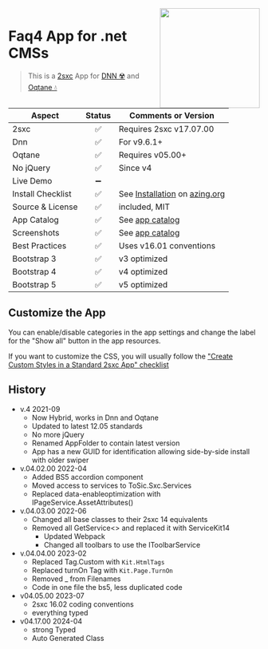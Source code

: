 <image src="app-icon.png" align="right" width="200px">

# Faq4 App for .net CMSs

> This is a [2sxc](https://2sxc.org) App for [DNN ☢️](https://www.dnnsoftware.com/) and [Oqtane 💧](https://www.oqtane.org/)

| Aspect              | Status | Comments or Version
| ------------------- | :----: | -------------------
| 2sxc                | ✅    | Requires 2sxc v17.07.00
| Dnn                 | ✅    | For v9.6.1+
| Oqtane              | ✅    | Requires v05.00+
| No jQuery           | ✅    | Since v4
| Live Demo           | ➖    |
| Install Checklist   | ✅    | See [Installation](https://azing.org/2sxc/r/_fpa_ZHf) on [azing.org](https://azing.org/2sxc)
| Source & License    | ✅    | included, MIT
| App Catalog         | ✅    | See [app catalog](https://2sxc.org/en/apps/app/faq4-hybrid-for-dnn-and-oqtane)
| Screenshots         | ✅    | See [app catalog](https://2sxc.org/en/apps/app/faq4-hybrid-for-dnn-and-oqtane)
| Best Practices      | ✅    | Uses v16.01 conventions
| Bootstrap 3         | ✅    | v3 optimized
| Bootstrap 4         | ✅    | v4 optimized
| Bootstrap 5         | ✅    | v5 optimized

## Customize the App

You can enable/disable categories in the app settings and change the label for the "Show all" button in the app resources.

If you want to customize the CSS, you will usually follow the ["Create Custom Styles in a Standard 2sxc App" checklist](https://azing.org/2sxc/r/gg_aB9FD)

## History

* v.4 2021-09
  * Now Hybrid, works in Dnn and Oqtane
  * Updated to latest 12.05 standards
  * No more jQuery
  * Renamed AppFolder to contain latest version
  * App has a new GUID for identification allowing side-by-side install with older swiper
* v.04.02.00 2022-04
  * Added BS5 accordion component
  * Moved access to services to ToSic.Sxc.Services
  * Replaced data-enableoptimization with IPageService.AssetAttributes()
* v.04.03.00 2022-06
  * Changed all base classes to their 2sxc 14 equivalents
  * Removed all GetService<> and replaced it with ServiceKit14
    * Updated Webpack
    * Changed all toolbars to use the IToolbarService
* v.04.04.00 2023-02
  * Replaced Tag.Custom with `Kit.HtmlTags`
  * Replaced turnOn Tag with `Kit.Page.TurnOn`
  * Removed _ from Filenames
  * Code in one file the bs5, less duplicated code
* v04.05.00 2023-07
  * 2sxc 16.02 coding conventions
  * everything typed
* v04.17.00 2024-04
  * strong Typed
  * Auto Generated Class
